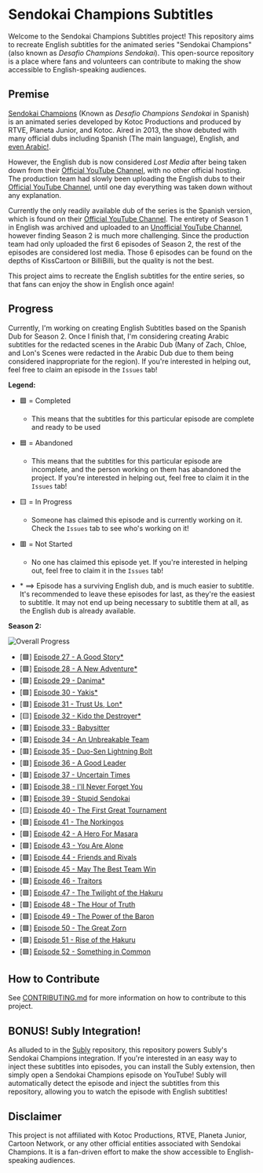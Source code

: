 # Sendokai Champions Subtitles

Welcome to the Sendokai Champions Subtitles project! This repository aims to recreate English subtitles for the animated series "Sendokai Champions" (also known as *Desafio Champions Sendokai*). This open-source repository is a place where fans and volunteers can contribute to making the show accessible to English-speaking audiences.

## Premise

[Sendokai Champions](http://www.sendokaichampions.com/) (Known as *Desafio Champions Sendokai* in Spanish) is an animated series developed by Kotoc Productions and produced by RTVE, Planeta Junior, and Kotoc. Aired in 2013, the show debuted with many official dubs including Spanish (The main language), English, and [even Arabic!](https://www.arabic-toons.com/m7arbi-sendokai-1434722187-11103.html#sets).

However, the English dub is now considered *Lost Media* after being taken down from their [Official YouTube Channel](https://www.youtube.com/@SendokaiChampionsEnglish), with no other official hosting. The production team had slowly been uploading the English dubs to their [Official YouTube Channel](https://www.youtube.com/@SendokaiChampionsEnglish), until one day everything was taken down without any explanation.

Currently the only readily available dub of the series is the Spanish version, which is found on their [Official YouTube Channel](https://www.youtube.com/@SendokaiChampions). The entirety of Season 1 in English was archived and uploaded to an [Unofficial YouTube Channel](https://www.youtube.com/@sendokaichampions7678), however finding Season 2 is much more challenging. Since the production team had only uploaded the first 6 episodes of Season 2, the rest of the episodes are considered lost media. Those 6 episodes can be found on the depths of KissCartoon or BilliBilli, but the quality is not the best.

This project aims to recreate the English subtitles for the entire series, so that fans can enjoy the show in English once again!

## Progress

Currently, I'm working on creating English Subtitles based on the Spanish Dub for Season 2. Once I finish that, I'm considering creating Arabic subtitles for the redacted scenes in the Arabic Dub (Many of Zach, Chloe, and Lon's Scenes were redacted in the Arabic Dub due to them being considered inappropriate for the region). If you're interested in helping out, feel free to claim an episode in the `Issues` tab!

**Legend:**

- 🟩 = Completed
  - This means that the subtitles for this particular episode are complete and ready to be used
- 🟦 = Abandoned
  - This means that the subtitles for this particular episode are incomplete, and the person working on them has abandoned the project. If you're interested in helping out, feel free to claim it in the `Issues` tab!
- 🟨 = In Progress
  - Someone has claimed this episode and is currently working on it. Check the `Issues` tab to see who's working on it!
- 🟥 = Not Started
  - No one has claimed this episode yet. If you're interested in helping out, feel free to claim it in the `Issues` tab!

- \* $\implies$ Episode has a surviving English dub, and is much easier to subtitle. It's recommended to leave these episodes for last, as they're the easiest to subtitle. It may not end up being necessary to subtitle them at all, as the English dub is already available.

**Season 2:**

![Overall Progress](https://img.shields.io/badge/Progress-57%25-blue?style=flat&logo=appveyor&logoColor=white&color=blue)

- [🟩] [Episode 27 - A Good Story*](./s2/en/27%20-%20A%20Good%20Story.en.srt)
- [🟩] [Episode 28 - A New Adventure*](./s2/en/28%20-%20A%20New%20Adventure.en.srt)
- [🟩] [Episode 29 - Danima*](./s2/en/29%20-%20Danima.en.srt)
- [🟩] [Episode 30 - Yakis*](./s2/en/30%20-%20Yakis.en.srt)
- [🟥] [Episode 31 - Trust Us, Lon*](./s2/en/31%20-%20Trust%20Us,%20Lon.en.srt)
- [🟨] [Episode 32 - Kido the Destroyer*](./s2/en/32%20-%20Kido%20the%20Destroyer.en.srt)
- [🟥] [Episode 33 - Babysitter](./s2/en/33%20-%20Babysitter.en.srt)
- [🟥] [Episode 34 - An Unbreakable Team](./s2/en/34%20-%20An%20Unbreakable%20Team.en.srt)
- [🟥] [Episode 35 - Duo-Sen Lightning Bolt](./s2/en/35%20-%20Duo-Sen%20Lightning%20Bolt.en.srt)
- [🟥] [Episode 36 - A Good Leader](./s2/en/36%20-%20A%20Good%20Leader.en.srt)
- [🟥] [Episode 37 - Uncertain Times](./s2/en/37%20-%20Uncertain%20Times.en.srt)
- [🟥] [Episode 38 - I'll Never Forget You](./s2/en/38%20-%20I'll%20Never%20Forget%20You.en.srt)
- [🟥] [Episode 39 - Stupid Sendokai](./s2/en/39%20-%20Stupid%20Sendokai.en.srt)
- [🟨] [Episode 40 - The First Great Tournament](./s2/en/40%20-%20The%20First%20Great%20Tournament.en.srt)
- [🟩] [Episode 41 - The Norkingos](./s2/en/41%20-%20The%20Norkingos.en.srt)
- [🟩] [Episode 42 - A Hero For Masara](./s2/en/42%20-%20A%20Hero%20For%20Masara.en.srt)
- [🟩] [Episode 43 - You Are Alone](./s2/en/43%20-%20You%20Are%20Alone.en.srt)
- [🟩] [Episode 44 - Friends and Rivals](./s2/en/44%20-%20Friends%20and%20Rivals.en.srt)
- [🟩] [Episode 45 - May The Best Team Win](./s2/en/45%20-%20May%20The%20Best%20Team%20Win.en.srt)
- [🟩] [Episode 46 - Traitors](./s2/en/46%20-%20Traitors.en.srt)
- [🟩] [Episode 47 - The Twilight of the Hakuru](./s2/en/47%20-%20The%20Twilight%20of%20the%20Hakuru.en.srt)
- [🟩] [Episode 48 - The Hour of Truth](./s2/en/48%20-%20The%20Hour%20of%20Truth.en.srt)
- [🟩] [Episode 49 - The Power of the Baron](./s2/en/49%20-%20The%20Power%20of%20the%20Baron.en.srt)
- [🟩] [Episode 50 - The Great Zorn](./s2/en/50%20-%20The%20Great%20Zorn.en.srt)
- [🟩] [Episode 51 - Rise of the Hakuru](./s2/en/51%20-%20Rise%20of%20the%20Hakuru.en.srt)
- [🟩] [Episode 52 - Something in Common](./s2/en/52%20-%20Something%20in%20Common.en.srt)

## How to Contribute

See [CONTRIBUTING.md](CONTRIBUTING.md) for more information on how to contribute to this project.

## BONUS! Subly Integration! 

As alluded to in the [Subly](https://github.com/IbraTech04/subly) repository, this repository powers Subly's Sendokai Champions integration. If you're interested in an easy way to inject these subtitles into episodes, you can install the Subly extension, then simply open a Sendokai Champions episode on YouTube! Subly will automatically detect the episode and inject the subtitles from this repository, allowing you to watch the episode with English subtitles!

## Disclaimer

This project is not affiliated with Kotoc Productions, RTVE, Planeta Junior, Cartoon Network, or any other official entities associated with Sendokai Champions. It is a fan-driven effort to make the show accessible to English-speaking audiences.
